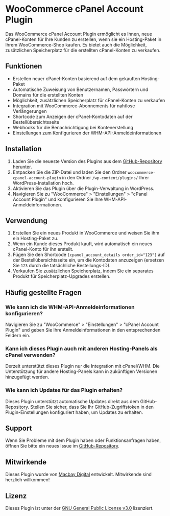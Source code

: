 # WooCommerce cPanel Account Plugin

Das WooCommerce cPanel Account Plugin ermöglicht es Ihnen, neue cPanel-Konten für Ihre Kunden zu erstellen, wenn sie ein Hosting-Paket in Ihrem WooCommerce-Shop kaufen. Es bietet auch die Möglichkeit, zusätzlichen Speicherplatz für die erstellten cPanel-Konten zu verkaufen.

## Funktionen

- Erstellen neuer cPanel-Konten basierend auf dem gekauften Hosting-Paket
- Automatische Zuweisung von Benutzernamen, Passwörtern und Domains für die erstellten Konten
- Möglichkeit, zusätzlichen Speicherplatz für cPanel-Konten zu verkaufen
- Integration mit WooCommerce-Abonnements für nahtlose Verlängerungen
- Shortcode zum Anzeigen der cPanel-Kontodaten auf der Bestellübersichtsseite
- Webhooks für die Benachrichtigung bei Kontenerstellung
- Einstellungen zum Konfigurieren der WHM-API-Anmeldeinformationen

## Installation

1. Laden Sie die neueste Version des Plugins aus dem [GitHub-Repository](https://github.com/macbaydigital/woocommerce-cpanel-account-plugin) herunter.
2. Entpacken Sie die ZIP-Datei und laden Sie den Ordner `woocommerce-cpanel-account-plugin` in den Ordner `/wp-content/plugins/` Ihrer WordPress-Installation hoch.
3. Aktivieren Sie das Plugin über die Plugin-Verwaltung in WordPress.
4. Navigieren Sie zu "WooCommerce" > "Einstellungen" > "cPanel Account Plugin" und konfigurieren Sie Ihre WHM-API-Anmeldeinformationen.

## Verwendung

1. Erstellen Sie ein neues Produkt in WooCommerce und weisen Sie ihm ein Hosting-Paket zu.
2. Wenn ein Kunde dieses Produkt kauft, wird automatisch ein neues cPanel-Konto für ihn erstellt.
3. Fügen Sie den Shortcode `[cpanel_account_details order_id="123"]` auf der Bestellübersichtsseite ein, um die Kontodaten anzuzeigen (ersetzen Sie `123` durch die tatsächliche Bestellungs-ID).
4. Verkaufen Sie zusätzlichen Speicherplatz, indem Sie ein separates Produkt für Speicherplatz-Upgrades erstellen.

## Häufig gestellte Fragen

### Wie kann ich die WHM-API-Anmeldeinformationen konfigurieren?

Navigieren Sie zu "WooCommerce" > "Einstellungen" > "cPanel Account Plugin" und geben Sie Ihre Anmeldeinformationen in den entsprechenden Feldern ein.

### Kann ich dieses Plugin auch mit anderen Hosting-Panels als cPanel verwenden?

Derzeit unterstützt dieses Plugin nur die Integration mit cPanel/WHM. Die Unterstützung für andere Hosting-Panels kann in zukünftigen Versionen hinzugefügt werden.

### Wie kann ich Updates für das Plugin erhalten?

Dieses Plugin unterstützt automatische Updates direkt aus dem GitHub-Repository. Stellen Sie sicher, dass Sie Ihr GitHub-Zugriffstoken in den Plugin-Einstellungen konfiguriert haben, um Updates zu erhalten.

## Support

Wenn Sie Probleme mit dem Plugin haben oder Funktionsanfragen haben, öffnen Sie bitte ein neues Issue im [GitHub-Repository](https://github.com/macbaydigital/woocommerce-cpanel-account-plugin).

## Mitwirkende

Dieses Plugin wurde von [Macbay Digital](https://macbay.net) entwickelt. Mitwirkende sind herzlich willkommen!

## Lizenz

Dieses Plugin ist unter der [GNU General Public License v3.0](LICENSE) lizenziert.
